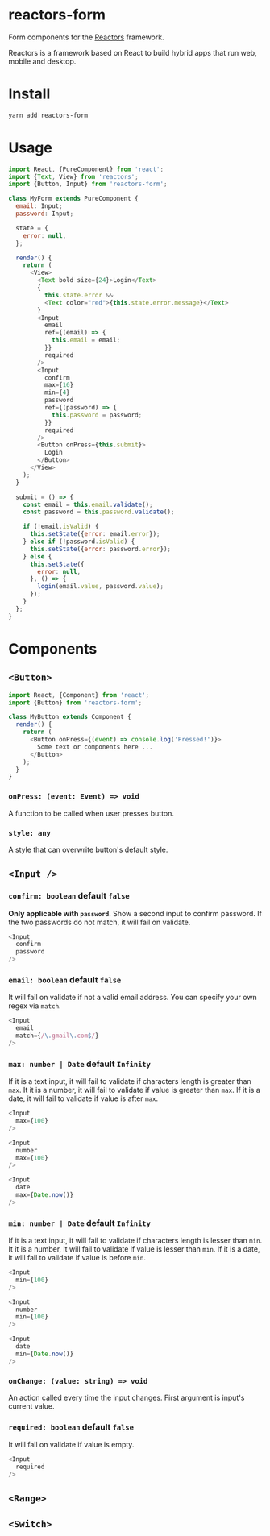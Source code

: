 reactors-form
===

Form components for the [Reactors](https://github.com/co2-git/reactors) framework.

Reactors is a framework based on React to build hybrid apps that run web, mobile and desktop.

# Install

```bash
yarn add reactors-form
```

# Usage

```javascript
import React, {PureComponent} from 'react';
import {Text, View} from 'reactors';
import {Button, Input} from 'reactors-form';

class MyForm extends PureComponent {
  email: Input;
  password: Input;

  state = {
    error: null,
  };

  render() {
    return (
      <View>
        <Text bold size={24}>Login</Text>
        {
          this.state.error &&
          <Text color="red">{this.state.error.message}</Text>
        }
        <Input
          email
          ref={(email) => {
            this.email = email;
          }}
          required
        />
        <Input
          confirm
          max={16}
          min={4}
          password
          ref={(password) => {
            this.password = password;
          }}
          required
        />
        <Button onPress={this.submit}>
          Login
        </Button>
      </View>
    );
  }

  submit = () => {
    const email = this.email.validate();
    const password = this.password.validate();

    if (!email.isValid) {
      this.setState({error: email.error});
    } else if (!password.isValid) {
      this.setState({error: password.error});
    } else {
      this.setState({
        error: null,
      }, () => {
        login(email.value, password.value);
      });
    }
  };
}
```

# Components

## `<Button>`

```javascript
import React, {Component} from 'react';
import {Button} from 'reactors-form';

class MyButton extends Component {
  render() {
    return (
      <Button onPress={(event) => console.log('Pressed!')}>
        Some text or components here ...
      </Button>
    );
  }
}
```

### `onPress: (event: Event) => void`

A function to be called when user presses button.

### `style: any`

A style that can overwrite button's default style.

## `<Input />`

### `confirm: boolean` default `false`

**Only applicable with `password`**. Show a second input to confirm password. If the two passwords do not match, it will fail on validate.

```javascript
<Input
  confirm
  password
/>
```

### `email: boolean` default `false`

It will fail on validate if not a valid email address. You can specify your own regex via `match`.

```javascript
<Input
  email
  match={/\.gmail\.com$/}
/>
```

### `max: number | Date` default `Infinity`

If it is a text input, it will fail to validate if characters length is greater than `max`.
It it is a number, it will fail to validate if value is greater than `max`.
If it is a date, it will fail to validate if value is after `max`.

```javascript
<Input
  max={100}
/>

<Input
  number
  max={100}
/>

<Input
  date
  max={Date.now()}
/>
```

### `min: number | Date` default `Infinity`

If it is a text input, it will fail to validate if characters length is lesser than `min`.
It it is a number, it will fail to validate if value is lesser than `min`.
If it is a date, it will fail to validate if value is before `min`.

```javascript
<Input
  min={100}
/>

<Input
  number
  min={100}
/>

<Input
  date
  min={Date.now()}
/>
```

### `onChange: (value: string) => void`

An action called every time the input changes. First argument is input's current value.

### `required: boolean` default `false`

It will fail on validate if value is empty.

```javascript
<Input
  required
/>
```

## `<Range>`

## `<Switch>`
